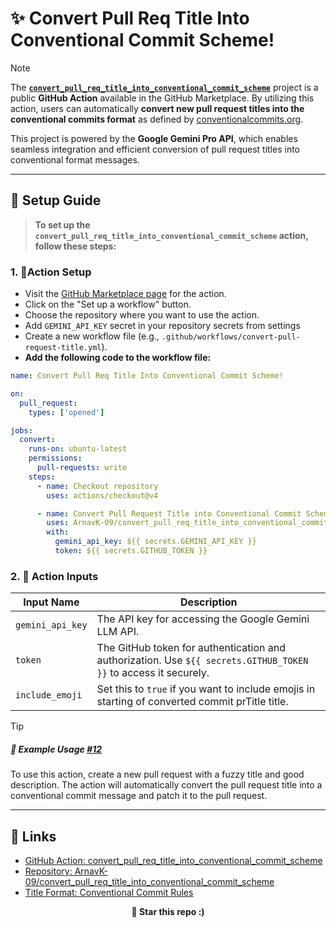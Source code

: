# ✨ Convert Pull Req Title Into Conventional Commit Scheme!

> [!NOTE]  
> The [**`convert_pull_req_title_into_conventional_commit_scheme`**](https://github.com/ArnavK-09/convert_pull_req_title_into_conventional_commit_scheme) project is a public **GitHub Action** available in the GitHub Marketplace. By utilizing this action, users can automatically **convert new pull request titles into the conventional commits format** as defined by [conventionalcommits.org](https://www.conventionalcommits.org/).
>
> This project is powered by the **Google Gemini Pro API**, which enables seamless integration and efficient conversion of pull request titles into conventional format messages.

---

## 📐 Setup Guide

> **To set up the `convert_pull_req_title_into_conventional_commit_scheme` action, follow these steps:**

### 1. 🔆**Action Setup**

- Visit the [GitHub Marketplace page](https://github.com/marketplace/actions/convert-pull-req-title-into-conventional-commit-scheme) for the action.
- Click on the "Set up a workflow" button.
- Choose the repository where you want to use the action.
- Add ` GEMINI_API_KEY ` secret in your repository secrets from settings
- Create a new workflow file (e.g., `.github/workflows/convert-pull-request-title.yml`).
- **Add the following code to the workflow file:**

```yaml
name: Convert Pull Req Title Into Conventional Commit Scheme!

on:
  pull_request:
    types: ['opened']

jobs:
  convert:
    runs-on: ubuntu-latest
    permissions: 
      pull-requests: write
    steps:
      - name: Checkout repository
        uses: actions/checkout@v4

      - name: Convert Pull Request Title into Conventional Commit Scheme
        uses: ArnavK-09/convert_pull_req_title_into_conventional_commit_scheme@main
        with:
          gemini_api_key: ${{ secrets.GEMINI_API_KEY }}
          token: ${{ secrets.GITHUB_TOKEN }}
```

### 2. 🔅 **Action Inputs**

| Input Name       | Description                                                                                                     |
| ---------------- | --------------------------------------------------------------------------------------------------------------- |
| `gemini_api_key` | The API key for accessing the Google Gemini LLM API.                                                            |
| `token`          | The GitHub token for authentication and authorization. Use `${{ secrets.GITHUB_TOKEN }}` to access it securely. |
| `include_emoji`  | Set this to `true` if you want to include emojis in starting of converted commit prTitle title.                 |

> [!TIP]
>
> ##### 🥓 Example Usage **[#12](https://github.com/ArnavK-09/convert_pull_req_title_into_conventional_commit_scheme/pull/12)**
> To use this action, create a new pull request with a fuzzy title and good description.
> The action will automatically convert the pull request title into a conventional commit message and patch it to the pull request.

---

## 🎋 Links

- [GitHub Action: convert_pull_req_title_into_conventional_commit_scheme](https://github.com/marketplace/actions/convert-pull-req-title-into-conventional-commit-scheme)
- [Repository: ArnavK-09/convert_pull_req_title_into_conventional_commit_scheme](https://github.com/ArnavK-09/convert_pull_req_title_into_conventional_commit_scheme)
- [Title Format: Conventional Commit Rules](https://www.conventionalcommits.org/)

<p align="center"><strong>🌟 Star this repo :) </strong></p>
